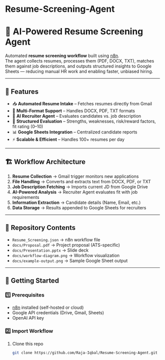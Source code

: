 # Resume-Screening-Agent
# 🤖 AI-Powered Resume Screening Agent

Automated **resume screening workflow** built using [n8n](https://n8n.io/).  
The agent collects resumes, processes them (PDF, DOCX, TXT), matches them against job descriptions, and outputs structured insights to Google Sheets — reducing manual HR work and enabling faster, unbiased hiring.

---

## 📌 Features
- 📥 **Automated Resume Intake** – Fetches resumes directly from Gmail  
- 📂 **Multi-Format Support** – Handles DOCX, PDF, TXT formats  
- 🧠 **AI Recruiter Agent** – Evaluates candidates vs. job description  
- 📝 **Structured Evaluation** – Strengths, weaknesses, risk/reward factors, fit rating (0–10)  
- 📊 **Google Sheets Integration** – Centralized candidate reports  
- ⚡ **Scalable & Efficient** – Handles 100+ resumes per day  

---

## 🏗️ Workflow Architecture
1. **Resume Collection** → Gmail trigger monitors new applications  
2. **File Handling** → Converts and extracts text from DOCX, PDF, or TXT  
3. **Job Description Fetching** → Imports current JD from Google Drive  
4. **AI-Powered Analysis** → Recruiter Agent evaluates fit with job requirements  
5. **Information Extraction** → Candidate details (Name, Email, etc.)  
6. **Data Storage** → Results appended to Google Sheets for recruiters  

---

## 📂 Repository Contents
- `Resume_Screening.json` → n8n workflow file  
- `docs/Proposal.pdf` → Project proposal (ATS-specific)  
- `docs/Presentation.pptx` → Slide deck  
- `docs/workflow-diagram.png` → Workflow visualization  
- `docs/example-output.png` → Sample Google Sheet output  

---

## 🚀 Getting Started

### 1️⃣ Prerequisites
- [n8n](https://docs.n8n.io/getting-started/installation/) installed (self-hosted or cloud)  
- Google API credentials (Drive, Gmail, Sheets)  
- OpenAI API key  

### 2️⃣ Import Workflow
1. Clone this repo  
   ```bash
   git clone https://github.com/Raja-Iqbal/Resume-Screening-Agent.git
